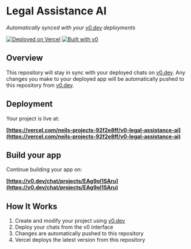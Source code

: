 # Legal Assistance AI

*Automatically synced with your [v0.dev](https://v0.dev) deployments*

[![Deployed on Vercel](https://img.shields.io/badge/Deployed%20on-Vercel-black?style=for-the-badge&logo=vercel)](https://vercel.com/neils-projects-92f2e8ff/v0-legal-assistance-ai)
[![Built with v0](https://img.shields.io/badge/Built%20with-v0.dev-black?style=for-the-badge)](https://v0.dev/chat/projects/EAg9ol1SAru)

## Overview

This repository will stay in sync with your deployed chats on [v0.dev](https://v0.dev).
Any changes you make to your deployed app will be automatically pushed to this repository from [v0.dev](https://v0.dev).

## Deployment

Your project is live at:

**[https://vercel.com/neils-projects-92f2e8ff/v0-legal-assistance-ai](https://vercel.com/neils-projects-92f2e8ff/v0-legal-assistance-ai)**

## Build your app

Continue building your app on:

**[https://v0.dev/chat/projects/EAg9ol1SAru](https://v0.dev/chat/projects/EAg9ol1SAru)**

## How It Works

1. Create and modify your project using [v0.dev](https://v0.dev)
2. Deploy your chats from the v0 interface
3. Changes are automatically pushed to this repository
4. Vercel deploys the latest version from this repository